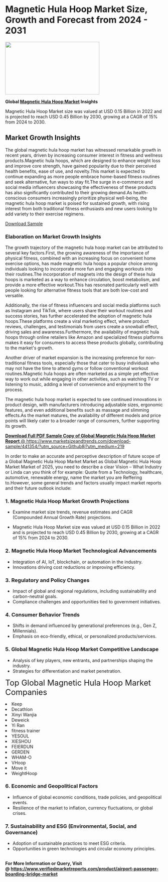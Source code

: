 <H1>Magnetic Hula Hoop Market Size, Growth and Forecast from 2024 - 2031</H1><img class="aligncenter size-medium wp-image-584254" src="https://thirdeyenews.in/wp-content/uploads/2024/09/Global-Market-Research-300x168.jpeg" alt="" width="300" height="168" /><p><strong>Global&nbsp;<a href="https://www.marketsizeandtrends.com/download-sample/441354/?utm_source=Github8j?utm_medium=219">Magnetic Hula Hoop Market</a> Insights</strong></p><p>Magnetic Hula Hoop Market size was valued at USD 0.15 Billion in 2022 and is projected to reach USD 0.45 Billion by 2030, growing at a CAGR of 15% from 2024 to 2030.</p><p><h2>Market Growth Insights</h2> <p>The global magnetic hula hoop market has witnessed remarkable growth in recent years, driven by increasing consumer interest in fitness and wellness products.Magnetic hula hoops, which are designed to enhance weight loss and improve core strength, have gained popularity due to their perceived health benefits, ease of use, and novelty.This market is expected to continue expanding as more people embrace home-based fitness routines and seek alternative, fun ways to stay fit.The surge in e-commerce and social media influencers showcasing the effectiveness of these products has also significantly contributed to their growing demand.As health-conscious consumers increasingly prioritize physical well-being, the magnetic hula hoop market is poised for sustained growth, with rising interest from both traditional fitness enthusiasts and new users looking to add variety to their exercise regimens.</p> <p><a href="#">Download Sample</a></p> <h3>Elaboration on Market Growth Insights</h3> <p>The growth trajectory of the magnetic hula hoop market can be attributed to several key factors.First, the growing awareness of the importance of physical fitness, combined with an increasing focus on convenient home exercise options, has made magnetic hula hoops a popular choice among individuals looking to incorporate more fun and engaging workouts into their routines.The incorporation of magnets into the design of these hula hoops is marketed as a way to enhance circulation, boost metabolism, and provide a more effective workout.This has resonated particularly well with people looking for alternative fitness tools that are both low-cost and versatile.</p> <p>Additionally, the rise of fitness influencers and social media platforms such as Instagram and TikTok, where users share their workout routines and success stories, has further accelerated the adoption of magnetic hula hoops.These platforms create a viral marketing effect, where product reviews, challenges, and testimonials from users create a snowball effect, driving sales and awareness.Furthermore, the availability of magnetic hula hoops through online retailers like Amazon and specialized fitness platforms makes it easy for consumers to access these products globally, contributing to the market's growth.</p> <p>Another driver of market expansion is the increasing preference for non-traditional fitness tools, especially those that cater to busy individuals who may not have the time to attend gyms or follow conventional workout routines.Magnetic hula hoops are often marketed as a simple yet effective way to work out while engaging in other activities, such as watching TV or listening to music, adding a level of convenience and enjoyment to the process.</p> <p>The magnetic hula hoop market is expected to see continued innovations in product design, with manufacturers introducing adjustable sizes, ergonomic features, and even additional benefits such as massage and slimming effects.As the market matures, the availability of different models and price points will likely cater to a broader range of consumers, further supporting its growth.</p> <p><a href="#"></p><p><span class=""><strong>Download Full PDF Sample Copy of Global Magnetic Hula Hoop Market Report</strong> @ <a href="https://www.marketsizeandtrends.com/download-sample/441354/?utm_source=Github8j?utm_medium=219" target="_blank">https://www.marketsizeandtrends.com/download-sample/441354/?utm_source=Github8j?utm_medium=219</a></span></p><p>In order to make an accurate and perceptive description of future scope of a Global&nbsp;Magnetic Hula Hoop Market Market as Global&nbsp;Magnetic Hula Hoop Market Market of 2025, you need to describe a clear Vision &ndash; What Industry or Linda can you think of for example: Quote from a Technology, healthcare, automotive, renewable energy, name the market you are Reffering to.However, some general trends and factors usually impact market reports and their future outlook include:</p><h3>1.&nbsp;<strong>Magnetic Hula Hoop Market Growth Projections</strong></h3><ul><li>Examine market size trends, revenue estimates and CAGR (Compounded Annual Growth Rate) projections.</li><li><p>Magnetic Hula Hoop Market size was valued at USD 0.15 Billion in 2022 and is projected to reach USD 0.45 Billion by 2030, growing at a CAGR of 15% from 2024 to 2030.</p></li></ul><h3>2.&nbsp;<strong>Magnetic Hula Hoop Market Technological Advancements</strong></h3><ul><li>Integration of AI, IoT, blockchain, or automation in the industry.</li><li>Innovations driving cost reductions or improving efficiency.</li></ul><h3>3.&nbsp;<strong>Regulatory and Policy Changes</strong></h3><ul><li>Impact of global and regional regulations, including sustainability and carbon-neutral goals.</li><li>Compliance challenges and opportunities tied to government initiatives.</li></ul><h3>4.&nbsp;<strong>Consumer Behavior Trends</strong></h3><ul><li>Shifts in demand influenced by generational preferences (e.g., Gen Z, Millennials).</li><li>Emphasis on eco-friendly, ethical, or personalized products/services.</li></ul><h3>5.&nbsp;<strong>Global Magnetic Hula Hoop Market Competitive Landscape</strong></h3><ul><li>Analysis of key players, new entrants, and partnerships shaping the industry.</li><li>Strategies for differentiation and market penetration.</li></ul><p data-pm-slice="1 1 []"><span style="color: inherit; font-family: inherit; font-size: 25px;">Top Global Magnetic Hula Hoop Market Companies</span></p><div class="" data-test-id=""><p><li>Keep</li><li> Decathlon</li><li> Xinyi Wanjia</li><li> Deweick</li><li> Yi Ran</li><li> fitness trainer</li><li> YESOUL</li><li> XIESHOU</li><li> FEIERDUN</li><li> GERDEN</li><li> WHAM-O</li><li> VHoop</li><li> Move it</li><li> WeightHoop</li></p></div><h3>6.&nbsp;<strong>Economic and Geopolitical Factors</strong></h3><ul><li>Influence of global economic conditions, trade policies, and geopolitical events.</li><li>Resilience of the market to inflation, currency fluctuations, or global crises.</li></ul><h3>7.&nbsp;<strong>Sustainability and ESG (Environmental, Social, and Governance)</strong></h3><ul><li>Adoption of sustainable practices to meet ESG criteria.</li><li>Opportunities in green technologies and circular economy principles.</li></ul><h2><strong style="font-size: 14px;">For More Information or Query, Visit @&nbsp;</strong><a style="background-color: #ffffff; font-size: 14px;" href="https://www.marketsizeandtrends.com/report/magnetic-hula-hoop-market/" target="_blank">https://www.verifiedmarketreports.com/product/airport-passenger-boarding-bridge-market</a></h2>